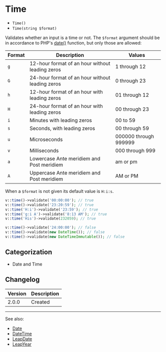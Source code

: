 # Time

- `Time()`
- `Time(string $format)`

Validates whether an input is a time or not. The `$format` argument should be in
accordance to PHP's [date()](http://php.net/date) function, but only those are
allowed:

Format  | Description                                        | Values
--------|----------------------------------------------------|--------
`g`     | 12-hour format of an hour without leading zeros    | 1 through 12
`G`     | 24-hour format of an hour without leading zeros    | 0 through 23
`h`     | 12-hour format of an hour with leading zeros       | 01 through 12
`H`     | 24-hour format of an hour with leading zeros       | 00 through 23
`i`     | Minutes with leading zeros                         | 00 to 59
`s`     | Seconds, with leading zeros                        | 00 through 59
`u`     | Microseconds                                       | 000000 through 999999
`v`     | Milliseconds                                       | 000 through 999
`a`     | Lowercase Ante meridiem and Post meridiem          | am or pm
`A`     | Uppercase Ante meridiem and Post meridiem          | AM or PM

When a `$format` is not given its default value is `H:i:s`.

```php
v::time()->validate('00:00:00'); // true
v::time()->validate('23:20:59'); // true
v::time('H:i')->validate('23:59'); // true
v::time('g:i A')->validate('8:13 AM'); // true
v::time('His')->validate(232059); // true

v::time()->validate('24:00:00'); // false
v::time()->validate(new DateTime()); // false
v::time()->validate(new DateTimeImmutable()); // false
```

## Categorization

- Date and Time

## Changelog

Version | Description
--------|-------------
  2.0.0 | Created

***
See also:

- [Date](Date.md)
- [DateTime](DateTime.md)
- [LeapDate](LeapDate.md)
- [LeapYear](LeapYear.md)
